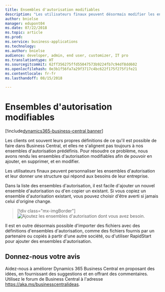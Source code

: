 ```yaml
---
title: Ensembles d'autorisation modifiables
description: "Les utilisateurs finaux peuvent désormais modifier les ensembles d'autorisation"
author: bnielse
manager: edupont04
ms.date: 07/22/2018
ms.topic: article
ms.prod: 
ms.service: business-applications
ms.technology: 
ms.author: bnielse
audience: developer, admin, end user, customizer, IT pro
ms.translationtype: HT
ms.sourcegitcommit: 62ff356275ffd55047573b9224fb7c94df8dd602
ms.openlocfilehash: 0e3b1f56fa7a29f3717c4bc622f175f275f1fe21
ms.contentlocale: fr-fr
ms.lasthandoff: 08/15/2018

---
```


# <a name="permission-sets-are-editable"></a>Ensembles d'autorisation modifiables

[!include[dynamics365-business-central banner](../includes/dynamics365-business-central.md)]



Les clients ont souvent leurs propres définitions de ce qu'il est possible de faire dans Business Central, et elles ne s'alignent pas toujours à nos ensembles d'autorisation prédéfinis. Pour résoudre ce problème, nous avons rendu les ensembles d'autorisation modifiables afin de pouvoir en ajouter, en supprimer, et en modifier.

Les utilisateurs finaux peuvent personnaliser les ensembles d'autorisation et leur donner une structure qui répond aux besoins de leur entreprise.  

Dans la liste des ensembles d'autorisation, il est facile d'ajouter un nouvel ensemble d'autorisation ou d'en copier un existant. Si vous copiez un ensemble d'autorisation existant, vous pouvez choisir d'être averti si jamais celui d'origine change.  

> [!div class="mx-imgBorder"]
> ![](media/editablepermissionsets_list.png "Ajoutez les ensembles d'autorisation dont vous avez besoin.")

Il est en outre désormais possible d'importer des fichiers avec des définitions d'ensembles d'autorisation, comme des fichiers fournis par un partenaire ou copiés à partir d'une autre société, ou d'utiliser RapidStart pour ajouter des ensembles d'autorisation.

<!--
### Who uses this feature
End users, admins, customizers, developers, IT pros
## Status
### Availability
Cloud, On-premises, Hybrid
### Regional availability
No regional restrictions. All Dynamics 365 Business Central supported markets.
-->

## <a name="tell-us-what-you-think"></a>Donnez-nous votre avis
Aidez-nous à améliorer Dynamics 365 Business Central en proposant des idées, en fournissant des suggestions et en offrant des commentaires. Utilisez le forum de Business Central à l'adresse https://aka.ms/businesscentralideas.

